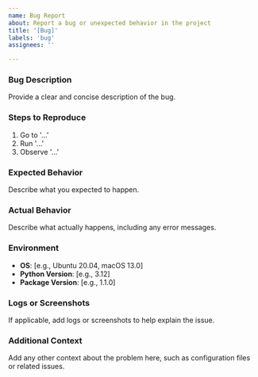 ```yaml
---
name: Bug Report
about: Report a bug or unexpected behavior in the project
title: '[Bug]'
labels: 'bug'
assignees: ''

---
```


### Bug Description

Provide a clear and concise description of the bug.

### Steps to Reproduce

1. Go to '...'
2. Run '...'
3. Observe '...'

### Expected Behavior

Describe what you expected to happen.

### Actual Behavior

Describe what actually happens, including any error messages.

### Environment

- **OS**: [e.g., Ubuntu 20.04, macOS 13.0]
- **Python Version**: [e.g., 3.12]
- **Package Version**: [e.g., 1.1.0]

### Logs or Screenshots

If applicable, add logs or screenshots to help explain the issue.

### Additional Context

Add any other context about the problem here, such as configuration files or related issues.

